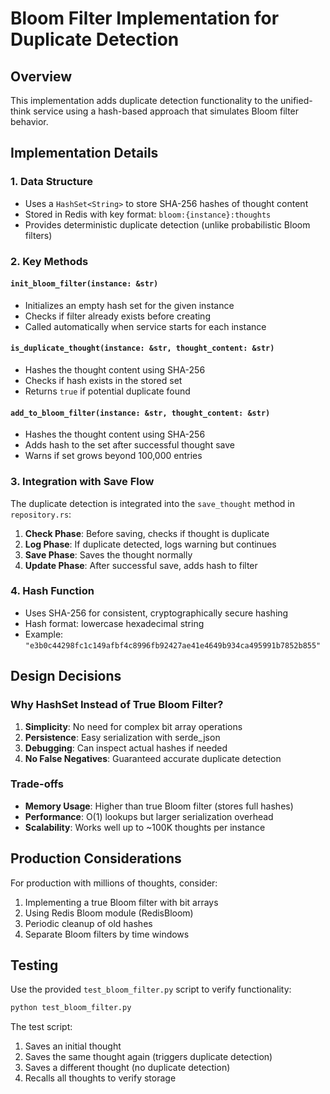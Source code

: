 # Bloom Filter Implementation for Duplicate Detection

## Overview
This implementation adds duplicate detection functionality to the unified-think service using a hash-based approach that simulates Bloom filter behavior.

## Implementation Details

### 1. **Data Structure**
- Uses a `HashSet<String>` to store SHA-256 hashes of thought content
- Stored in Redis with key format: `bloom:{instance}:thoughts`
- Provides deterministic duplicate detection (unlike probabilistic Bloom filters)

### 2. **Key Methods**

#### `init_bloom_filter(instance: &str)`
- Initializes an empty hash set for the given instance
- Checks if filter already exists before creating
- Called automatically when service starts for each instance

#### `is_duplicate_thought(instance: &str, thought_content: &str)`
- Hashes the thought content using SHA-256
- Checks if hash exists in the stored set
- Returns `true` if potential duplicate found

#### `add_to_bloom_filter(instance: &str, thought_content: &str)`
- Hashes the thought content using SHA-256
- Adds hash to the set after successful thought save
- Warns if set grows beyond 100,000 entries

### 3. **Integration with Save Flow**
The duplicate detection is integrated into the `save_thought` method in `repository.rs`:

1. **Check Phase**: Before saving, checks if thought is duplicate
2. **Log Phase**: If duplicate detected, logs warning but continues
3. **Save Phase**: Saves the thought normally
4. **Update Phase**: After successful save, adds hash to filter

### 4. **Hash Function**
- Uses SHA-256 for consistent, cryptographically secure hashing
- Hash format: lowercase hexadecimal string
- Example: `"e3b0c44298fc1c149afbf4c8996fb92427ae41e4649b934ca495991b7852b855"`

## Design Decisions

### Why HashSet Instead of True Bloom Filter?
1. **Simplicity**: No need for complex bit array operations
2. **Persistence**: Easy serialization with serde_json
3. **Debugging**: Can inspect actual hashes if needed
4. **No False Negatives**: Guaranteed accurate duplicate detection

### Trade-offs
- **Memory Usage**: Higher than true Bloom filter (stores full hashes)
- **Performance**: O(1) lookups but larger serialization overhead
- **Scalability**: Works well up to ~100K thoughts per instance

## Production Considerations

For production with millions of thoughts, consider:
1. Implementing a true Bloom filter with bit arrays
2. Using Redis Bloom module (RedisBloom)
3. Periodic cleanup of old hashes
4. Separate Bloom filters by time windows

## Testing

Use the provided `test_bloom_filter.py` script to verify functionality:
```bash
python test_bloom_filter.py
```

The test script:
1. Saves an initial thought
2. Saves the same thought again (triggers duplicate detection)
3. Saves a different thought (no duplicate detection)
4. Recalls all thoughts to verify storage